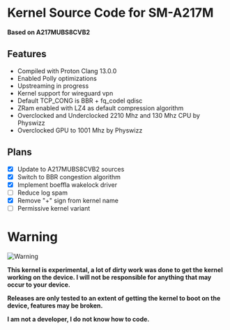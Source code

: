 # Kernel Source Code for SM-A217M
**Based on A217MUBS8CVB2**

## Features
* Compiled with Proton Clang 13.0.0
* Enabled Polly optimizations
* Upstreaming in progress
* Kernel support for wireguard vpn
* Default TCP_CONG is BBR + fq_codel qdisc
* ZRam enabled with LZ4 as default compression algorithm
* Overclocked and Underclocked 2210 Mhz and 130 Mhz CPU by Physwizz
* Overclocked GPU to 1001 Mhz by Physwizz

## Plans
- [x] Update to A217MUBS8CVB2 sources
- [x] Switch to BBR congestion algorithm
- [x] Implement boeffla wakelock driver
- [ ] Reduce log spam
- [x] Remove "+" sign from kernel name
- [ ] Permissive kernel variant

# Warning
![Warning](http://www.clker.com/cliparts/H/Z/0/R/f/S/warning-icon-hi.png)

**This kernel is experimental, a lot of dirty work was done to get the kernel working on the device. I will not be responsible for anything that may occur to your device.**

**Releases are only tested to an extent of getting the kernel to boot on the device, features may be broken.**

**I am not a developer, I do not know how to code.**
